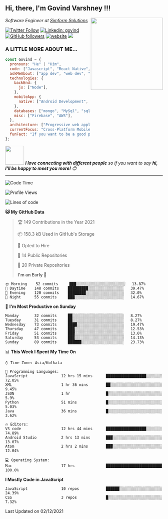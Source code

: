 <h2>Hi, there, I'm Govind Varshney !!!</h2>
<img align='right' src="https://media.giphy.com/media/M9gbBd9nbDrOTu1Mqx/giphy.gif" width="230">
<p><em>Software Engineer at <a href="https://www.simform.com/">Simform Solutions</a> 
</em></p>

[![Twitter Follow](https://img.shields.io/twitter/follow/govindvarshny?label=Follow)](https://twitter.com/intent/follow?screen_name=govindvarshny)
[![Linkedin: govind](https://img.shields.io/badge/-govind-blue?style=flat-square&logo=Linkedin&logoColor=white&link=https://www.linkedin.com/in/govindvarshny/)](https://www.linkedin.com/in/govindvarshny/)
[![GitHub followers](https://img.shields.io/github/followers/govindvarshny?label=Follow&style=social)](https://www.github.com/govindvarshny/)
[![website](https://img.shields.io/badge/Website-46a2f1.svg?&style=flat-square&logo=Google-Chrome&logoColor=white&link=https://govindvarshney.me/)](https://govindvarshney.me/)
![](https://visitor-badge.glitch.me/badge?page_id=govindvarshny.govindvarshny)

### A LITTLE MORE ABOUT ME...

```javascript
const Govind = {
  pronouns: "He" | "Him",
  code: ["Javascript", "React Native", "C++", "Python"],
  askMeAbout: ["app dev", "web dev", "tech", "photography", "Travelling"],
  technologies: {
    backEnd: {
      js: ["Node"],
    },
    mobileApp: {
      native: ["Android Development", "IOS Development"],
    },
    databases: ["mongo", "MySql", "sqlite"],
    misc: ["Firebase", "AWS"],
  },
  architecture: ["Progressive web applications", "Single page applications"],
  currentFocus: "Cross-Platform Mobile App Development",
  funFact: "If you want to be a good programmer, focus on the errors",
};
```

<img src="https://media.giphy.com/media/LnQjpWaON8nhr21vNW/giphy.gif" width="60"> <em><b>I love connecting with different people</b> so if you want to say <b>hi, I'll be happy to meet you more!</b> 😊</em>

---

<!--START_SECTION:waka-->

![Code Time](http://img.shields.io/badge/Code%20Time-991%20hrs%2030%20mins-blue)

![Profile Views](http://img.shields.io/badge/Profile%20Views-829-blue)

![Lines of code](https://img.shields.io/badge/From%20Hello%20World%20I%27ve%20Written-940%20Thousand%20lines%20of%20code-blue)

**🐱 My GitHub Data**

> 🏆 149 Contributions in the Year 2021
>
> 📦 158.3 kB Used in GitHub's Storage
>
> 💼 Opted to Hire
>
> 📜 14 Public Repositories
>
> 🔑 20 Private Repositories
>
> **I'm an Early 🐤**

```text
🌞 Morning    52 commits     ███░░░░░░░░░░░░░░░░░░░░░░   13.87%
🌆 Daytime    148 commits    █████████░░░░░░░░░░░░░░░░   39.47%
🌃 Evening    120 commits    ████████░░░░░░░░░░░░░░░░░   32.0%
🌙 Night      55 commits     ███░░░░░░░░░░░░░░░░░░░░░░   14.67%

```

📅 **I'm Most Productive on Sunday**

```text
Monday       32 commits     ██░░░░░░░░░░░░░░░░░░░░░░░   8.27%
Tuesday      31 commits     ██░░░░░░░░░░░░░░░░░░░░░░░   8.27%
Wednesday    73 commits     ████░░░░░░░░░░░░░░░░░░░░░   19.47%
Thursday     47 commits     ███░░░░░░░░░░░░░░░░░░░░░░   12.53%
Friday       51 commits     ███░░░░░░░░░░░░░░░░░░░░░░   13.6%
Saturday     53 commits     ███░░░░░░░░░░░░░░░░░░░░░░   14.13%
Sunday       89 commits     ██████░░░░░░░░░░░░░░░░░░░   23.73%

```

📊 **This Week I Spent My Time On**

```text
⌚︎ Time Zone: Asia/Kolkata

💬 Programming Languages:
JavaScript               12 hrs 15 mins      ██████████████████░░░░░░░   72.05%
XML                      1 hr 36 mins        ██░░░░░░░░░░░░░░░░░░░░░░░   9.45%
JSON                     1 hr                █░░░░░░░░░░░░░░░░░░░░░░░░   5.9%
Python                   51 mins             █░░░░░░░░░░░░░░░░░░░░░░░░   5.03%
Java                     36 mins             █░░░░░░░░░░░░░░░░░░░░░░░░   3.62%

🔥 Editors:
VS code                  12 hrs 44 mins      ██████████████████░░░░░░░   74.89%
Android Studio           2 hrs 13 mins       ███░░░░░░░░░░░░░░░░░░░░░░   13.07%
Atom                     2 hrs 2 mins        ███░░░░░░░░░░░░░░░░░░░░░░   12.04%

💻 Operating System:
Mac                      17 hrs              █████████████████████████   100.0%

```

**I Mostly Code in JavaScript**

```text
JavaScript               10 repos            ██████░░░░░░░░░░░░░░░░░░░   24.39%
CSS                      3 repos             █░░░░░░░░░░░░░░░░░░░░░░░░   7.32%

```

Last Updated on 02/12/2021

<!--END_SECTION:waka-->
